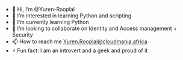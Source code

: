 - 👋 Hi, I’m @Yuren-Rooplal
- 👀 I’m interested in learning Python and scripting
- 🌱 I’m currently learning Python
- 💞️ I’m looking to collaborate on Identity and Access management + Security
- 📫 How to reach me Yuren.Rooplal@cloudmania.africa 
- ⚡ Fun fact: I am an introvert and a geek and proud of it

<!---
Yuren-Rooplal/Yuren-Rooplal is a ✨ special ✨ repository because its `README.md` (this file) appears on your GitHub profile.
You can click the Preview link to take a look at your changes.
--->
